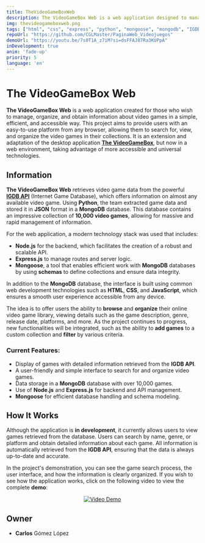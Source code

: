 ```yaml
---
title: TheVideoGameBoxWeb
description: The VideoGameBox Web is a web application designed to manage and organize large collections of video games, allowing users to obtain detailed information and manage their games efficiently through a platform accessible from any browser.
img: thevideogameboxweb.png
tags: ["html", "css", "express", "python", "mongoose", "mongodb", "IGDB", "code"]
repoUrl: "https://github.com/CGLMaster/PaginaWeb_Videojuegos"
demoUrl: "https://youtu.be/7s0T1A_z7iM?si=dsFFAJ87Ra3KUPpA"
inDevelopment: true
anim: 'fade-up'
priority: 5
language: 'en'
---
```


# The VideoGameBox Web

**The VideoGameBox Web** is a web application created for those who wish to manage, organize, and obtain information about video games in a simple, efficient, and accessible way. This project aims to provide users with an easy-to-use platform from any browser, allowing them to search for, view, and organize the video games in their collections. It is an extension and adaptation of the desktop application **[The VideoGameBox](https://github.com/CGLMaster/TheVideoGameBox)**, but now in a web environment, taking advantage of more accessible and universal technologies.

## Information

**The VideoGameBox Web** retrieves video game data from the powerful **[IGDB API](https://api-docs.igdb.com/#examples)** (Internet Game Database), which offers information on almost any available video game. Using **Python**, the team extracted game data and stored it in **JSON** format in a **MongoDB** database. This database contains an impressive collection of **10,000 video games**, allowing for massive and rapid management of information.

For the web application, a modern technology stack was used that includes:

- **Node.js** for the backend, which facilitates the creation of a robust and scalable API.
- **Express.js** to manage routes and server logic.
- **Mongoose**, a tool that enables efficient work with **MongoDB** databases by using **schemas** to define collections and ensure data integrity.

In addition to the **MongoDB** database, the interface is built using common web development technologies such as **HTML**, **CSS**, and **JavaScript**, which ensures a smooth user experience accessible from any device.

The idea is to offer users the ability to **browse** and **organize** their online video game library, viewing details such as the game description, genre, release date, platforms, and more. As the project continues to progress, new functionalities will be integrated, such as the ability to **add games** to a custom collection and **filter** by various criteria.

### Current Features:
- Display of games with detailed information retrieved from the **IGDB API**.
- A user-friendly and simple interface to search for and organize video games.
- Data storage in a **MongoDB** database with over 10,000 games.
- Use of **Node.js** and **Express.js** for backend and API management.
- **Mongoose** for efficient database handling and schema modeling.

## How It Works

Although the application is **in development**, it currently allows users to view games retrieved from the database. Users can search by name, genre, or platform and obtain detailed information about each game. All information is automatically retrieved from the **IGDB API**, ensuring that the data is always up-to-date and accurate.

In the project's demonstration, you can see the game search process, the user interface, and how the information is clearly organized. If you wish to see how the application works, click on the following video to view the complete **demo**:

<p align="center">
  <a href="https://www.youtube.com/watch?v=7s0T1A_z7iM" target='_blank' rel='noopener noreferrer'>
    <img src="https://img.youtube.com/vi/7s0T1A_z7iM/0.jpg" alt="Video Demo">
  </a>
</p>

## Owner

- **Carlos** Gómez López
